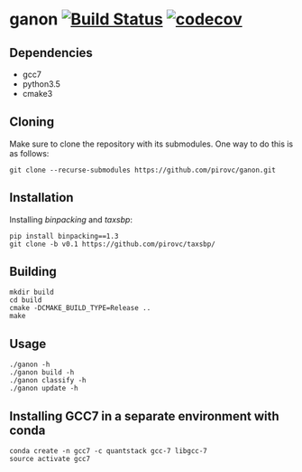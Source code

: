 # ganon [![Build Status](https://travis-ci.org/pirovc/ganon.svg?branch=master)](https://travis-ci.org/pirovc/ganon) [![codecov](https://codecov.io/gh/benvenutti/ganon/branch/master/graph/badge.svg)](https://codecov.io/gh/benvenutti/ganon)

## Dependencies

- gcc7
- python3.5
- cmake3

## Cloning

Make sure to clone the repository with its submodules. One way to do this is as follows:

```shh
git clone --recurse-submodules https://github.com/pirovc/ganon.git
```

## Installation

Installing *binpacking* and *taxsbp*:

```shh
pip install binpacking==1.3
git clone -b v0.1 https://github.com/pirovc/taxsbp/
```

## Building
	
```shh
mkdir build
cd build
cmake -DCMAKE_BUILD_TYPE=Release ..
make
```

## Usage

```shh
./ganon -h
./ganon build -h
./ganon classify -h
./ganon update -h
```

## Installing GCC7 in a separate environment with conda

```shh
conda create -n gcc7 -c quantstack gcc-7 libgcc-7
source activate gcc7
```
